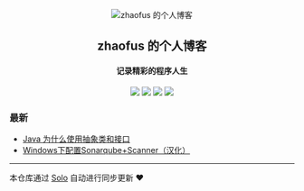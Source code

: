 <p align="center"><img alt="zhaofus 的个人博客" src="https://static.b3log.org/images/brand/solo-32.png"></p><h2 align="center">
zhaofus 的个人博客
</h2>

<h4 align="center">记录精彩的程序人生</h4>
<p align="center"><a title="zhaofus 的个人博客" target="_blank" href="https://github.com/zhaofusheng/solo-blog"><img src="https://img.shields.io/github/last-commit/zhaofusheng/solo-blog.svg?style=flat-square&color=FF9900"></a>
<a title="GitHub repo size in bytes" target="_blank" href="https://github.com/zhaofusheng/solo-blog"><img src="https://img.shields.io/github/repo-size/zhaofusheng/solo-blog.svg?style=flat-square"></a>
<a title="Solo Version" target="_blank" href="https://github.com/88250/solo/releases"><img src="https://img.shields.io/badge/solo-3.6.7-f1e05a.svg?style=flat-square&color=blueviolet"></a>
<a title="Hits" target="_blank" href="https://github.com/88250/hits"><img src="https://hits.b3log.org/zhaofusheng/solo-blog.svg"></a></p>

### 最新

* [Java 为什么使用抽象类和接口](https://blog.zhaofus.com/articles/2019/12/04/1575452523516.html)
* [Windows下配置Sonarqube+Scanner（汉化）](https://blog.zhaofus.com/articles/2019/12/04/1575450308016.html)



---

本仓库通过 [Solo](https://github.com/88250/solo) 自动进行同步更新 ❤️ 
